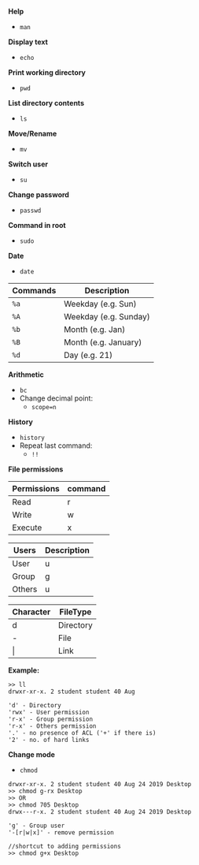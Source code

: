**Help**
- `man`

**Display text**
- `echo`

**Print working directory**
- `pwd`

**List directory contents**
- `ls`

**Move/Rename**
- `mv`

**Switch user**
- `su`

**Change password**
- `passwd`

**Command in root**
- `sudo`

**Date**
- `date`

| Commands| Description|
|-------------|---------|
|`%a`|Weekday (e.g. Sun)|
|`%A`|Weekday (e.g. Sunday)|
|`%b`|Month (e.g. Jan)|
|`%B`|Month (e.g. January)|
|`%d`|Day (e.g. 21)|

**Arithmetic**
- `bc`
- Change decimal point:
	- `scope=n`

**History**
- `history`
- Repeat last command:
	- `!!`

**File permissions**

|Permissions|command|
|---|--|
|Read|r|
|Write|w|
|Execute|x|

|Users|Description|
|---|----|
|User|u|
|Group|g|
|Others|u|

|Character|FileType|
|----|----|
|d|Directory|
|-|File|
|\||Link|

**Example:**
```
>> ll
drwxr-xr-x. 2 student student 40 Aug

'd' - Directory
'rwx' - User permission
'r-x' - Group permission
'r-x' - Others permission
'.' - no presence of ACL ('+' if there is) 
'2' - no. of hard links

```

**Change mode**
- `chmod`
```
drwxr-xr-x. 2 student student 40 Aug 24 2019 Desktop
>> chmod g-rx Desktop
>> OR
>> chmod 705 Desktop
drwx---r-x. 2 student student 40 Aug 24 2019 Desktop

'g' - Group user
'-[r|w|x]' - remove permission 

//shortcut to adding permissions
>> chmod g+x Desktop
```

